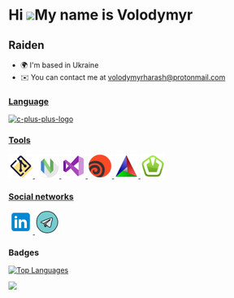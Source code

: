 Hi ![](https://user-images.githubusercontent.com/18350557/176309783-0785949b-9127-417c-8b55-ab5a4333674e.gif)My name is Volodymyr
========================================================================================================================================

Raiden
------

*   🌍  I'm based in Ukraine
*   ✉️  You can contact me at [volodymyrharash@protonmail.com](mailto:volodymyrharash@protonmail.com)
<a href="https://www.github.com/RaidenCXX" target="_blank" rel="noreferrer">

### Language
<p align="left">
<img width="48" height="48" src="https://img.icons8.com/color/48/c-plus-plus-logo.png" alt="c-plus-plus-logo" />
                    </p>
                    

### Tools
<p align="left">
<img  src="./icons/icons8-git.svg" width="48" height="48" alt="git" /> <img src="./icons/apps-neovim.svg" width="48" height="48" alt="Neovim" /> <img width="48" height="48" src="./icons/icons8-visual-studio.svg" alt="visual-studio"/> <img width="48" height="48" src="./icons/apps-houdini.svg" alt="houdini"/> <img  src="./icons/cmake-svgrepo-com.svg" width="48" height="48" alt="cmake" /> <img  src="./icons/SFML Logo.svg" width="48" height="48" alt="sfmk" />
</p>
</p>
</p>


### Social networks
<p align="left">
  <a href="https://www.linkedin.com/in/volodymyr-harash/" target="_blank" rel="noreferrer">
    <img src="./icons/icons8-linkedin.svg" width="48" height="48" alt="linkedin" />
  </a>
  <a href="https://t.me/Raiden3D" target="_blank" rel="noreferrer">
    <img src="./icons/icons8-telegram.svg" width="48" height="48" alt="telegram" />
  </a>
</p>



### Badges

<a href="https://github.com/RaidenCXX" align="left"><img src="https://github-readme-stats.vercel.app/api/top-langs/?username=RaidenCXX&langs_count=10&title_color=facc15&text_color=ffffff&icon_color=0891b2&bg_color=1c1917&hide_border=true&locale=en&custom_title=Top%20%Languages" alt="Top Languages" /></a>



<img src="https://img.shields.io/github/followers/RaidenCXX?logo=github&style=for-the-badge&color=0891b2&labelColor=1c1917" /></a>
